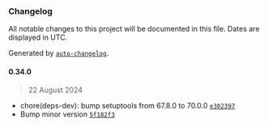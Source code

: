 ### Changelog

All notable changes to this project will be documented in this file. Dates are displayed in UTC.

Generated by [`auto-changelog`](https://github.com/CookPete/auto-changelog).

#### 0.34.0

> 22 August 2024

- chore(deps-dev): bump setuptools from 67.8.0 to 70.0.0 [`e302397`](https://github.com/cristian-rincon/pymetasnap/commit/e30239764f5ced8722b8ec18ef61ab6188558c94)
- Bump minor version [`5f182f3`](https://github.com/cristian-rincon/pymetasnap/commit/5f182f3155840affc1d53e5a38947bd467536a74)
